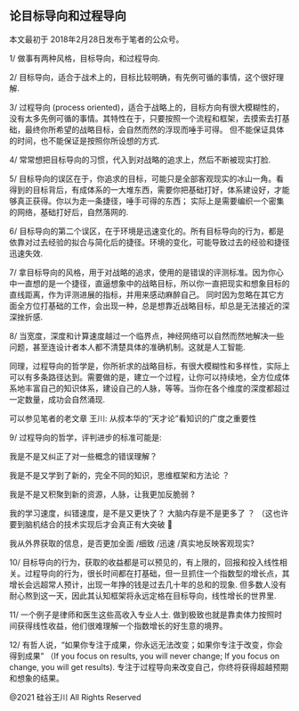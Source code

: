 ## 论目标导向和过程导向

本文最初于 2018年2月28日发布于笔者的公众号。

1/ 做事有两种风格，目标导向，和过程导向.

2/ 目标导向，适合于战术上的，目标比较明确，有先例可循的事情，这个很好理解.

3/ 过程导向 (process oriented)，适合于战略上的，目标方向有很大模糊性的，没有太多先例可循的事情。其特性在于，只要按照一个流程和框架，去摸索去打基础，最终你所希望的战略目标，会自然而然的浮现而唾手可得。
但不能保证具体的时间，也不能保证是按照你所设想的方式.

4/ 常常想把目标导向的习惯，代入到对战略的追求上，然后不断被现实打脸.

5/ 目标导向的误区在于，你追求的目标，可能只是全部客观现实的冰山一角。看得到的目标背后，有成体系的一大堆东西，需要你把基础打好，体系建设好，才能够真正获得。你以为走一条捷径，唾手可得的东西；
实际上是需要编织一个密集的网络，基础打好后，自然落网的.

6/ 目标导向的第二个误区，在于环境是迅速变化的。所有目标导向的行为，都是依靠对过去经验的拟合与简化后的捷径。环境的变化，可能导致过去的经验和捷径迅速失效.

7/ 拿目标导向的风格，用于对战略的追求，使用的是错误的评测标准。因为你心中一直想的是一个捷径，直逼想象中的战略目标，所以你一直把现实和想象目标的直线距离，作为评测进展的指标，并用来感动麻醉自己。
同时因为忽略在其它方面全方位打基础的工作，会出现一种，总是想靠近战略目标，却总是无法接近的深深挫折感.

8/ 当宽度，深度和计算速度越过一个临界点，神经网络可以自然而然地解决一些问题，甚至连设计者本人都不清楚具体的准确机制。这就是人工智能.

同理，过程导向的哲学是，你所祈求的战略目标，有很大模糊性和多样性，实际上可以有多条路径达到。需要做的是，建立一个过程，让你可以持续地，全方位成体系地丰富自己的知识体系，建设自己的人脉，等等。当你在各个维度的深度都超过一定数量，成功会自然涌现.

可以参见笔者的老文章 王川: 从叔本华的&#8221;天才论&#8221;看知识的广度之重要性

9/ 过程导向的哲学，评判进步的标准可能是:

我是不是又纠正了对一些概念的错误理解？

我是不是又学到了新的，完全不同的知识，思维框架和方法论 ？

我是不是又积聚到新的资源，人脉，让我更加反脆弱 ?

我的学习速度，纠错速度，是不是又更快了？ 大脑内存是不是更多了 ？ （这也许要到脑机结合的技术实现后才会真正有大突破 🙂

我从外界获取的信息，是否更加全面 /细致 /迅速 /真实地反映客观现实?

10/ 目标导向的行为，获取的收益都是可以预见的，有上限的，回报和投入线性相关。过程导向的行为，很长时间都在打基础，但一旦抓住一个指数型的增长点，其增长会远超常人预计，出现一年挣的钱是过去几十年的总和的现象.
但多数人没有耐心熬到这一天，因此其认知框架将永远定格在目标导向，线性增长的世界里.

11/ 一个例子是律师和医生这些高收入专业人士. 做到极致也就是靠卖体力按照时间获得线性收益，他们很难理解一个指数增长的好生意的境界。

12/ 有哲人说，“如果你专注于成果，你永远无法改变；如果你专注于改变，你会得到成果” （If you focus on results, you will never
change; If you focus on change, you will get results). 专注于过程导向来改变自己，你终将获得超越预期和想象的结果。

@2021 硅谷王川 All Rights Reserved

